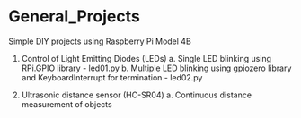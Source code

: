 # General_Projects
Simple DIY projects using Raspberry Pi Model 4B

1. Control of Light Emitting Diodes (LEDs)
    a. Single LED blinking using RPi.GPIO library - led01.py
    b. Multiple LED blinking using gpiozero library and KeyboardInterrupt for termination - led02.py

2. Ultrasonic distance sensor (HC-SR04)
    a. Continuous distance measurement of objects
